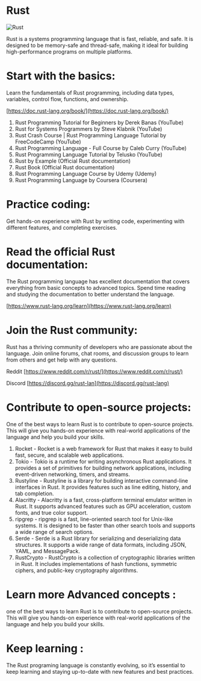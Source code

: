 # Rust
![Rust](https://www.geekbits.io/content/images/2022/09/rust_windows.png)

Rust is a systems programming language that is fast, reliable, and safe. It is designed to be memory-safe and thread-safe, making it ideal for building high-performance programs on multiple platforms.

# Start with the basics:

Learn the fundamentals of Rust programming, including data types, variables, control flow, functions, and ownership.

 [https://doc.rust-lang.org/book/](https://doc.rust-lang.org/book/)
 
1. Rust Programming Tutorial for Beginners by Derek Banas (YouTube)
2. Rust for Systems Programmers by Steve Klabnik (YouTube)
3. Rust Crash Course | Rust Programming Language Tutorial by FreeCodeCamp (YouTube)
4. Rust Programming Language - Full Course by Caleb Curry (YouTube)
5. Rust Programming Language Tutorial by Telusko (YouTube)
6. Rust by Example (Official Rust documentation)
7. Rust Book (Official Rust documentation)
8. Rust Programming Language Course by Udemy (Udemy)
9. Rust Programming Language by Coursera (Coursera)

# Practice coding:

Get hands-on experience with Rust by writing code, experimenting with different features, and completing exercises.

# Read the official Rust documentation:

The Rust programming language has excellent documentation that covers everything from basic concepts to advanced topics. Spend time reading and studying the documentation to better understand the language.

 [https://www.rust-lang.org/learn](https://www.rust-lang.org/learn)

# Join the Rust community:

Rust has a thriving community of developers who are passionate about the language. Join online forums, chat rooms, and discussion groups to learn from others and get help with any questions.

Reddit [https://www.reddit.com/r/rust/](https://www.reddit.com/r/rust/)

Discord [https://discord.gg/rust-lan](https://discord.gg/rust-lang)

# Contribute to open-source projects:

One of the best ways to learn Rust is to contribute to open-source projects. This will give you hands-on experience with real-world applications of the language and help you build your skills.

1. Rocket - Rocket is a web framework for Rust that makes it easy to build fast, secure, and scalable web applications.
2. Tokio - Tokio is a runtime for writing asynchronous Rust applications. It provides a set of primitives for building network applications, including event-driven networking, timers, and streams.
3. Rustyline - Rustyline is a library for building interactive command-line interfaces in Rust. It provides features such as line editing, history, and tab completion.
4. Alacritty - Alacritty is a fast, cross-platform terminal emulator written in Rust. It supports advanced features such as GPU acceleration, custom fonts, and true color support.
5. ripgrep - ripgrep is a fast, line-oriented search tool for Unix-like systems. It is designed to be faster than other search tools and supports a wide range of search options.
6. Serde - Serde is a Rust library for serializing and deserializing data structures. It supports a wide range of data formats, including JSON, YAML, and MessagePack.
7. RustCrypto - RustCrypto is a collection of cryptographic libraries written in Rust. It includes implementations of hash functions, symmetric ciphers, and public-key cryptography algorithms.

# Learn more Advanced concepts :

one of the best ways to learn Rust is to contribute to open-source projects. This will give you hands-on experience with real-world applications of the language and help you build your skills.

# Keep learning :

The Rust programing language is constantly evolving, so it’s essential to keep learning and staying up-to-date with new features and best practices.
